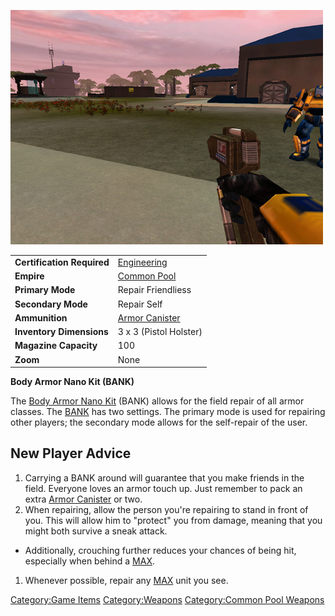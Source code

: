 ![](images/PSScreenShot0256.jpg "PSScreenShot0256.jpg")

|                            |                                     |
| -------------------------- | ----------------------------------- |
| **Certification Required** | [Engineering](Engineering.md)       |
| **Empire**                 | [Common Pool](Common_Pool.md)       |
| **Primary Mode**           | Repair Friendliess                  |
| **Secondary Mode**         | Repair Self                         |
| **Ammunition**             | [Armor Canister](Armor_Canister.md) |
| **Inventory Dimensions**   | 3 x 3 (Pistol Holster)              |
| **Magazine Capacity**      | 100                                 |
| **Zoom**                   | None                                |

**Body Armor Nano Kit (BANK)**

The [Body Armor Nano Kit](Body_Armor_Nano_Kit.md) (BANK) allows
for the field repair of all armor classes. The
[BANK](Body_Armor_Nano_Kit.md) has two settings. The primary
mode is used for repairing other players; the secondary mode allows for
the self-repair of the user.

## New Player Advice

1. Carrying a BANK around will guarantee that you make friends in the
    field. Everyone loves an armor touch up. Just remember to pack an
    extra [Armor Canister](Armor_Canister.md) or two.
2. When repairing, allow the person you're repairing to stand in front
    of you. This will allow him to "protect" you from damage, meaning
    that you might both survive a sneak attack.

- Additionally, crouching further reduces your chances of being hit,
  especially when behind a
  [MAX](Mechanized_Assault_Exo-Suit.md).

1. Whenever possible, repair any
    [MAX](Mechanized_Assault_Exo-Suit.md) unit you see.

[Category:Game Items](Category:Game_Items.md)
[Category:Weapons](Category:Weapons.md) [Category:Common Pool
Weapons](Category:Common_Pool_Weapons.md)
